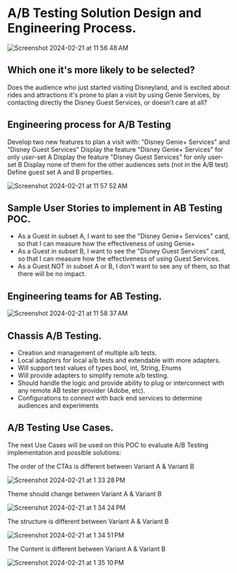 # A/B Testing Solution Design and Engineering Process.
![Screenshot 2024-02-21 at 11 56 48 AM](https://github.com/garcm494/ab_testing_poc/assets/123591150/50ef65d3-2b47-4bf0-af90-18ba2718b72a)

## Which one it's more likely to be selected?

Does the audience who just started visiting Disneyland, and is excited about rides and attractions it's prone to plan a visit by using Genie Services, by contacting directly the Disney Guest Services, or doesn't care at all?

## Engineering process for A/B Testing

Develop two new features to plan a visit with: "Disney Genie+ Services" and "Disney Guest Services"
Display the feature "Disney Genie+ Services" for only user-set A
Display the feature "Disney Guest Services" for only user-set B
Display none of them for the other audiences sets (not in the A/B test)
Define guest set A and B properties.

![Screenshot 2024-02-21 at 11 57 52 AM](https://github.com/garcm494/ab_testing_poc/assets/123591150/5cad249e-0c1d-40e7-8652-20580e822bac)

## Sample User Stories to implement in AB Testing POC.

- As a Guest in subset A, I want to see the "Disney Genie+ Services" card, so that I can measure how the effectiveness of using Genie+
- As a Guest in subset B, I want to see the "Disney Guest Services" card, so that I can measure how the effectiveness of using Guest Services.
- As a Guest NOT in subset A or B, I don't want to see any of them, so that there will be no impact.

## Engineering teams for AB Testing.
![Screenshot 2024-02-21 at 11 58 37 AM](https://github.com/garcm494/ab_testing_poc/assets/123591150/48bdf503-bbcf-4db9-ba27-f04317ff2849)

## Chassis A/B Testing.

- Creation and management of multiple a/b tests.
- Local adapters for local a/b tests and extendable with more adapters.
- Will support test values of types bool, int, String, Enums
- Will provide adapters to simplify remote a/b testing.
- Should handle the logic and provide ability to plug or interconnect with any remote AB tester provider (Adobe, etc).
- Configurations to connect with back end services to determine audiences and experiments

## A/B Testing Use Cases.

The next Use Cases will be used on this POC to evaluate A/B Testing implementation and possible solutions:

The order of the CTAs is different between Variant A & Variant B

![Screenshot 2024-02-21 at 1 33 28 PM](https://github.com/garcm494/ab_testing_poc/assets/123591150/45cb67ea-4a2a-4fe6-a98e-22812463e4e0)

Theme  should change between Variant A & Variant B

![Screenshot 2024-02-21 at 1 34 24 PM](https://github.com/garcm494/ab_testing_poc/assets/123591150/f2ad9115-d0c1-4e05-ac6a-fdf896072360)

The structure is different between Variant A & Variant B

![Screenshot 2024-02-21 at 1 34 51 PM](https://github.com/garcm494/ab_testing_poc/assets/123591150/9868db6b-e0fd-4c28-966c-49de5bcaba47)

The Content is different between Variant A & Variant B

![Screenshot 2024-02-21 at 1 35 10 PM](https://github.com/garcm494/ab_testing_poc/assets/123591150/79cfd2a2-c66c-487a-8ae8-217cf95983b7)
